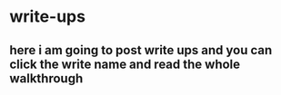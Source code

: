 # write-ups
## here i am going to post write ups and you can click the write name and read the whole walkthrough 
